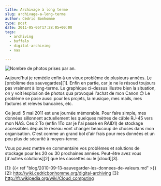 ```yaml
---
title: Archivage à long terme
slug: archivage-a-long-terme
author: Cédric Bonhomme
type: post
date: 2011-05-05T17:28:05+00:00
tags:
  - archiving
  - buffalo
  - digital-archiving
  - nas

---
```

![Nombre de photos prises par an.](/images/blog/2011/05/photos-progression-per-year.png)

Aujourd'hui je remédie enfin à un vieux problème de plusieurs années.
Le [problème des sauvegardes][1]. Enfin en partie, car je ne le résoud toujours
pas vraiment à long-terme. Le graphique ci-dessus illustre bien la situation,
on y voit lexplosion de photos qua provoqué l'achat de mon Canon 😉
Le problème se pose aussi pour les projets, la musique, mes mails, mes factures
et relevés bancaires, etc.

Ce jeudi 5 mai 2011 est une journée mémorable. Pour faire simple, mes données
sillonnent actuellement les quelques mètres de câble RJ-45 vers mon NAS. Ces
2 To (enfin 1To car je l'ai passé en RAID1) de stockage accessibles depuis le
réseau vont changer beaucoup de choses dans mon organisation. C'est comme un
grand bol d'air frais pour mes données et un peu plus de sécurité à moyen-terme.

Vous pouvez mettre en commentaire vos problèmes et solutions de stockage pour
les 20 ou 30 prochaines années. Peut-être avez vous [d'autres solutions][2] que
les cassettes ou le [cloud][3].

 [1]: {{< ref "blog/2010-09-13-sauvegarder-les-donnees-de-valeurs.md" >}}
 [2]: http://wiki.cedricbonhomme.org/digital-archiving
 [3]: http://fr.wikipedia.org/wiki/Cloud_computing
